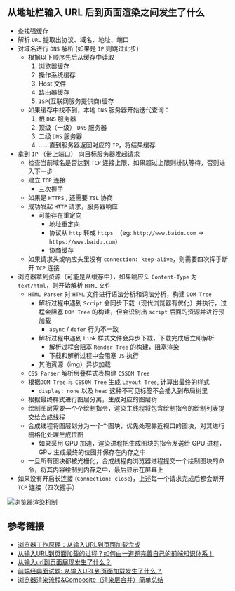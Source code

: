 ## 从地址栏输入 URL 后到页面渲染之间发生了什么

- 查找强缓存
- 解析 `URL` 提取出协议、域名、地址、端口
- 对域名进行 `DNS` 解析 (如果是 `IP` 则跳过此步)
  - 根据以下顺序先后从缓存中读取
    1. 浏览器缓存
    2. 操作系统缓存
    3. Host 文件
    4. 路由器缓存
    5. `ISP`(互联网服务提供商)缓存
  - 如果缓存中找不到，本地 `DNS` 服务器开始迭代查询：
    1. 根 `DNS` 服务器
    2. 顶级（一级） `DNS` 服务器
    3. 二级 `DNS` 服务器
    4. ......直到服务器返回对应的 `IP`，将结果缓存
- 拿到 `IP` （带上端口） 向目标服务器发起请求
  - 检查当前域名是否达到 `TCP` 连接上限，如果超过上限则排队等待，否则进入下一步
  - 建立 `TCP` 连接
    - 三次握手
  - 如果是 `HTTPS` , 还需要 `TSL` 协商
  - 成功发起 `HTTP` 请求，服务器响应
    - 可能存在重定向
      - 地址重定向
      - 协议从 `http` 转成 `https `（eg: `http://www.baidu.com` -> `https://www.baidu.com`）
      - 协商缓存
  - 如果请求头或响应头里没有 `connection: keep-alive`，则需要四次挥手断开 `TCP` 连接
- 浏览器拿到资源（可能是从缓存中），如果响应头 `Content-Type` 为 `text/html`，则开始解析 `HTML` 文件
  - `HTML Parser` 对 `HTML` 文件进行语法分析和词法分析，构建 `DOM Tree`
    - 解析过程中遇到 `Script` 会同步下载（现代浏览器有优化）并执行，过程会阻塞 `DOM Tree` 的构建，但会识别出 `script` 后面的资源并进行预加载
      - `async` / `defer` 行为不一致
    - 解析过程中遇到 `Link` 样式文件会异步下载，下载完成后立即解析
      - 解析过程会阻塞 `Render Tree` 的构建，阻塞渲染
      - 下载和解析过程中会阻塞 `JS` 执行
    - 其他资源（img）异步加载
  - `CSS Parser` 解析层叠样式表构建 `CSSOM Tree`
  - 根据`DOM Tree` 与 `CSSOM Tree` 生成 `Layout Tree`, 计算出最终的样式
    - `display: none` 以及 `head` 这种不可见标签不会插入到布局树里
  - 根据最终样式进行图层分离，生成对应的图层树
  - 绘制图层需要一个个绘制指令，渲染主线程将包含绘制指令的绘制列表提交给合成线程
  - 合成线程将图层划分为一个个图块，优先处理靠近视口的图块，对其进行栅格化处理生成位图
    - 如果采用 GPU 加速，渲染进程把生成图块的指令发送给 GPU 进程，GPU 生成最终的位图并保存在内存之中
  - 一旦所有图块都被光栅化，合成线程向浏览器进程提交一个绘制图块的命令，将其内容绘制到内存之中，最后显示在屏幕上
- 如果没有开启长连接 (`Connection: close`)，上述每一个请求完成后都会断开 `TCP` 连接（四次握手）







![浏览器渲染机制](https://segmentfault.com/img/bVHJfZ?w=624&h=289)



## 参考链接

- [浏览器工作原理：从输入URL到页面加载完成](https://github.com/amandakelake/blog/issues/55)
- [从输入URL到页面加载的过程？如何由一道题完善自己的前端知识体系！](https://dailc.github.io/2018/03/12/whenyouenteraurl.html)
- [从输入url到页面展现发生了什么？](https://segmentfault.com/a/1190000013522717)
- [前端经典面试题: 从输入URL到页面加载发生了什么？](https://segmentfault.com/a/1190000006879700)
- [浏览器渲染流程&Composite（渲染层合并）简单总结](https://segmentfault.com/a/1190000014520786)

